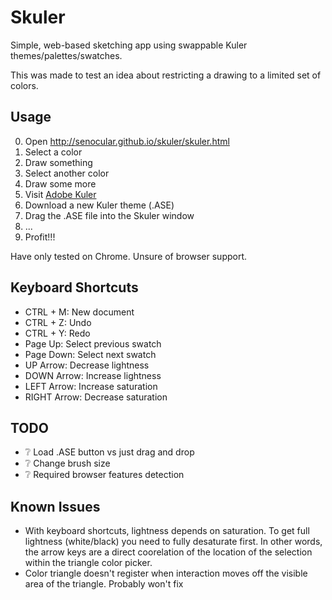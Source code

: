 Skuler
======

Simple, web-based sketching app using swappable Kuler themes/palettes/swatches. 

This was made to test an idea about restricting a drawing to a limited set of colors.


Usage
-----

0. Open http://senocular.github.io/skuler/skuler.html
0. Select a color
0. Draw something
0. Select another color
0. Draw some more
0. Visit [Adobe Kuler](https://kuler.adobe.com/explore/)
0. Download a new Kuler theme (.ASE)
0. Drag the .ASE file into the Skuler window
0. ...
0. Profit!!!

Have only tested on Chrome. Unsure of browser support.


Keyboard Shortcuts
------------------

- CTRL + M: New document
- CTRL + Z: Undo
- CTRL + Y: Redo
- Page Up: Select previous swatch
- Page Down: Select next swatch
- UP Arrow: Decrease lightness
- DOWN Arrow: Increase lightness
- LEFT Arrow: Increase saturation
- RIGHT Arrow: Decrease saturation


TODO
----

- :grey_question: Load .ASE button vs just drag and drop
- :grey_question: Change brush size
- :grey_question: Required browser features detection


Known Issues
------------

- With keyboard shortcuts, lightness depends on saturation. To get full lightness (white/black) you need to fully desaturate first.  In other words, the arrow keys are a direct coorelation of the location of the selection within the triangle color picker.
- Color triangle doesn't register when interaction moves off the visible area of the triangle.  Probably won't fix
